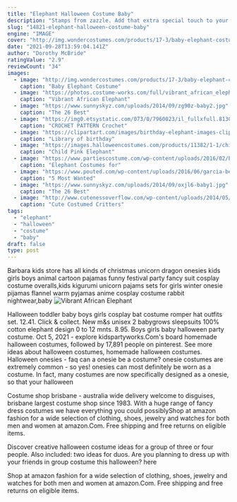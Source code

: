 ```yaml
---
title: "Elephant Halloween Costume Baby"
description: "Stamps from zazzle. Add that extra special touch to your personal stationery with stamps from zazzle. From rubber stamps to self-inking stamps, you're able to customize your stamps with"
slug: "14821-elephant-halloween-costume-baby"
engine: "IMAGE"
cover: "http://img.wondercostumes.com/products/17-3/baby-elephant-costume.jpg"
date: "2021-09-28T13:59:04.141Z"
author: "Dorothy McBride"
ratingValue: "2.9"
reviewCount: "34"
images:
  - image: "http://img.wondercostumes.com/products/17-3/baby-elephant-costume.jpg"
    caption: "Baby Elephant Costume"
  - image: "https://photos.costume-works.com/full/vibrant_african_elephant.jpg"
    caption: "Vibrant African Elephant"
  - image: "https://www.sunnyskyz.com/uploads/2014/09/zg90z-baby2.jpg"
    caption: "The 26 Best"
  - image: "https://img0.etsystatic.com/073/0/7960023/il_fullxfull.813004136_4cg9.jpg"
    caption: "CROCHET PATTERN Crochet"
  - image: "https://clipartart.com/images/birthday-elephant-images-clipart-7.jpg"
    caption: "Library of birthday"
  - image: "https://images.halloweencostumes.com/products/11382/1-1/child-pink-elephant-costume.jpg"
    caption: "Child Pink Elephant"
  - image: "https://www.partiescostume.com/wp-content/uploads/2016/02/Elephant-Adult-Costume.jpg"
    caption: "Elephant Costumes for"
  - image: "https://www.pouted.com/wp-content/uploads/2016/06/garcia-beanie-baby-misprint-tag-4th-generation-pvc-pellets-ty-error-babies-1993-6899d4b1dc011815cdff2ef2ae21d5cc.jpg?x45357"
    caption: "5 Most Wanted"
  - image: "https://www.sunnyskyz.com/uploads/2014/09/oxjl6-baby1.jpg"
    caption: "The 26 Best"
  - image: "http://www.cutenessoverflow.com/wp-content/uploads/2014/05/animal-costumes-27.jpg"
    caption: "Cute Costumed Critters"
tags:
  - "elephant"
  - "halloween"
  - "costume"
  - "baby"
draft: false
type: post
---
```


Barbara kids store has all kinds of christmas unicorn dragon onesies kids girls boys animal cartoon pajamas funny festival party fancy suit cosplay costume overalls,kids kigurumi unicorn pajams sets for girls winter onesie pijamas flannel warm pyjamas anime cosplay costume rabbit nightwear,baby
![Vibrant African Elephant](https://photos.costume-works.com/full/vibrant_african_elephant.jpg "Vibrant African Elephant")

Halloween toddler baby boys girls cosplay bat costume romper hat outfits set. 12.41. Click &amp; collect.  New m&amp;s unisex 2 babygrows sleepsuits 100% cotton elephant design 0 to 12 mnts. 8.95. Boys girls baby halloween party costume. Oct 5, 2021 - explore kidspartyworks.Com&#39;s board homemade halloween costumes, followed by 17,891 people on pinterest. See more ideas about halloween costumes, homemade halloween costumes. Halloween onesies - faq can a onesie be a costume? onesie costumes are extremely common - so yes! onesies can most definitely be worn as a costume. In fact, many costumes are now specifically designed as a onesie, so that your halloween
<!--inArticleAds-->

<!--galleryOne-->

Costume shop brisbane - australia wide delivery welcome to disguises, brisbane largest costume shop since 1983. With a huge range of fancy dress costumes we have everything you could possiblyShop at amazon fashion for a wide selection of clothing, shoes, jewelry and watches for both men and women at amazon.Com. Free shipping and free returns on eligible items.
<!--inArticleAds-->

<!--galleryTwo-->

Discover creative halloween costume ideas for a group of three or four people. Also included: two ideas for duos. Are you planning to dress up with your friends in group costume this halloween? here
<!--galleryThree-->

Shop at amazon fashion for a wide selection of clothing, shoes, jewelry and watches for both men and women at amazon.Com. Free shipping and free returns on eligible items.